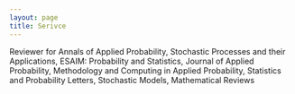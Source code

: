 ```yaml
---
layout: page
title: Serivce
---
```

Reviewer for Annals of Applied Probability, Stochastic Processes and their Applications, ESAIM: Probability and Statistics, Journal of Applied Probability, Methodology and Computing in Applied Probability, Statistics and Probability Letters, Stochastic Models, Mathematical Reviews
